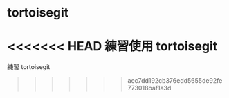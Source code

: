 # tortoisegit
<<<<<<< HEAD
練習使用 tortoisegit
=======
練習 tortoisegit
>>>>>>> aec7dd192cb376edd5655de92fe773018baf1a3d
